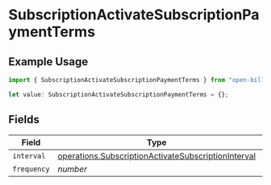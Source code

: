 # SubscriptionActivateSubscriptionPaymentTerms

## Example Usage

```typescript
import { SubscriptionActivateSubscriptionPaymentTerms } from "open-billing/models/operations";

let value: SubscriptionActivateSubscriptionPaymentTerms = {};
```

## Fields

| Field                                                                                                                      | Type                                                                                                                       | Required                                                                                                                   | Description                                                                                                                |
| -------------------------------------------------------------------------------------------------------------------------- | -------------------------------------------------------------------------------------------------------------------------- | -------------------------------------------------------------------------------------------------------------------------- | -------------------------------------------------------------------------------------------------------------------------- |
| `interval`                                                                                                                 | [operations.SubscriptionActivateSubscriptionInterval](../../models/operations/subscriptionactivatesubscriptioninterval.md) | :heavy_minus_sign:                                                                                                         | N/A                                                                                                                        |
| `frequency`                                                                                                                | *number*                                                                                                                   | :heavy_minus_sign:                                                                                                         | N/A                                                                                                                        |